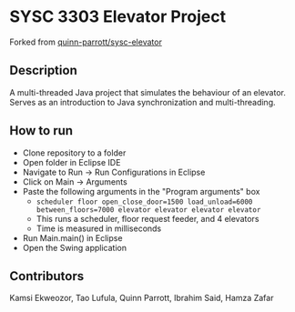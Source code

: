 # SYSC 3303 Elevator Project

Forked from [quinn-parrott/sysc-elevator](https://github.com/quinn-parrott/sysc3303-elevator)

## Description

A multi-threaded Java project that simulates the behaviour of an elevator. Serves as an introduction to Java synchronization and multi-threading.

## How to run

- Clone repository to a folder
- Open folder in Eclipse IDE
- Navigate to Run -> Run Configurations in Eclipse
- Click on Main -> Arguments
- Paste the following arguments in the "Program arguments" box
  -  `scheduler floor open_close_door=1500 load_unload=6000 between_floors=7000 elevator elevator elevator elevator`
  -  This runs a scheduler, floor request feeder, and 4 elevators
  -  Time is measured in milliseconds
-  Run Main.main() in Eclipse
-  Open the Swing application

## Contributors
Kamsi Ekweozor, Tao Lufula, Quinn Parrott, Ibrahim Said, Hamza Zafar

